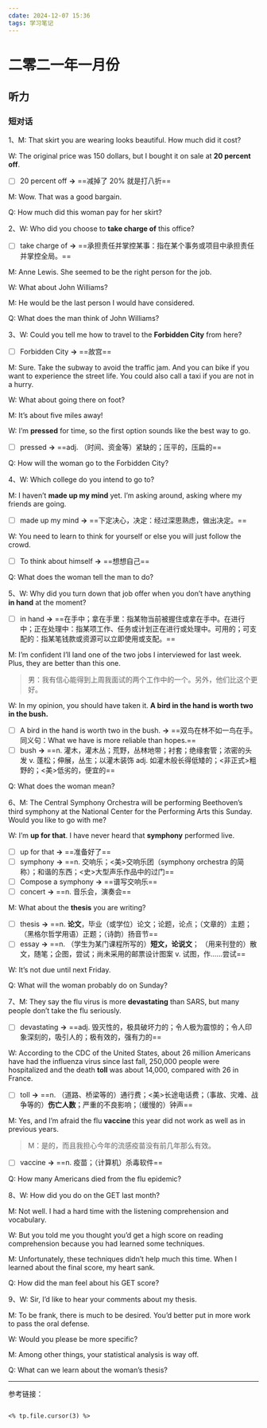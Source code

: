 ```yaml
---
cdate: 2024-12-07 15:36
tags: 学习笔记 
---
```


# 二零二一年一月份

## 听力

### 短对话

1、M: That skirt you are wearing looks beautiful. How much did it cost?  

W: The original price was 150 dollars, but I bought it on sale at **20 percent off**.  

- [ ] 20 percent off **→** ==减掉了 20% 就是打八折==

M: Wow. That was a good bargain.  

Q: How much did this woman pay for her skirt?  

2、W: Who did you choose to **take charge of** this office?  

- [ ] take charge of **→** ==承担责任并掌控某事：指在某个事务或项目中承担责任并掌控全局。==

M: Anne Lewis. She seemed to be the right person for the job.  

W: What about John Williams?  

M: He would be the last person I would have considered.  

Q: What does the man think of John Williams?  

3、W: Could you tell me how to travel to the **Forbidden City** from here?  

- [ ] Forbidden City **→** ==故宫==

M: Sure. Take the subway to avoid the traffic jam. And you can bike if you want to experience the street life. You could also call a taxi if you are not in a hurry.  

W: What about going there on foot?  

M: It’s about five miles away!  

W: I’m **pressed** for time, so the first option sounds like the best way to go.  

- [ ] pressed **→** ==adj. （时间、资金等）紧缺的；压平的，压扁的==

Q: How will the woman go to the Forbidden City?  

4、W: Which college do you intend to go to?  

M: I haven’t **made up my mind** yet. I’m asking around, asking where my friends are going.  

- [ ] made up my mind **→** ==下定决心，决定：经过深思熟虑，做出决定。==

W: You need to learn to think for yourself or else you will just follow the crowd.  

- [ ] To think about himself **→** ==想想自己==

Q: What does the woman tell the man to do?  

5、W: Why did you turn down that job offer when you don’t have anything **in hand** at the moment?  

- [ ] in hand **→** ==在手中；拿在手里：指某物当前被握住或拿在手中。在进行中；正在处理中：指某项工作、任务或计划正在进行或处理中。可用的；可支配的：指某笔钱款或资源可以立即使用或支配。==

M: I’m confident I’ll land one of the two jobs I interviewed for last week. Plus, they are better than this one.  

> 男：我有信心能得到上周我面试的两个工作中的一个。另外，他们比这个更好。

W: In my opinion, you should have taken it. **A bird in the hand is worth two in the bush.**

- [ ] A bird in the hand is worth two in the bush. **→** ==双鸟在林不如一鸟在手。同义句：What we have is more reliable than hopes.==
- [ ] bush **→** ==n. 灌木，灌木丛；荒野，丛林地带；衬套；绝缘套管；浓密的头发 v. 蓬松；伸展，丛生；以灌木装饰 adj. 如灌木般长得低矮的；<非正式>粗野的；<美>低劣的，便宜的==

Q: What does the woman mean?  

6、M: The Central Symphony Orchestra will be performing Beethoven’s third symphony at the National Center for the Performing Arts this Sunday. Would you like to go with me?  

W: I’m **up for that**. I have never heard that **symphony** performed live.  

- [ ] up for that **→** ==准备好了==
- [ ] symphony **→** ==n. 交响乐；<美>交响乐团（symphony orchestra 的简称）；和谐的东西；<史>大型声乐作品中的过门==
- [ ] Compose a symphony **→** ==谱写交响乐==
- [ ] concert **→** ==n. 音乐会，演奏会==

M: What about the **thesis** you are writing?  

- [ ] thesis **→** ==n. **论文**，毕业（或学位）论文；论题，论点；（文章的）主题；（黑格尔哲学用语）正题；（诗韵）扬音节==
- [ ] essay **→** ==n. （学生为某门课程所写的）**短文，论说文**； （用来刊登的）散文，随笔；企图，尝试；尚未采用的邮票设计图案 v. 试图，作……尝试==

W: It’s not due until next Friday.  

Q: What will the woman probably do on Sunday?  

7、M: They say the flu virus is more **devastating** than SARS, but many people don’t take the flu seriously.  

- [ ] devastating **→** ==adj. 毁灭性的，极具破坏力的；令人极为震惊的；令人印象深刻的，吸引人的；极有效的，强有力的==

W: According to the CDC of the United States, about 26 million Americans have had the influenza virus since last fall, 250,000 people were hospitalized and the death **toll** was about 14,000, compared with 26 in France.  

- [ ] toll **→** ==n. （道路、桥梁等的）通行费；<美>长途电话费；（事故、灾难、战争等的）**伤亡人数**；严重的不良影响；（缓慢的）钟声==

M: Yes, and I’m afraid the flu **vaccine** this year did not work as well as in previous years.  

> M：是的，而且我担心今年的流感疫苗没有前几年那么有效。

- [ ] vaccine **→** ==n. 疫苗；（计算机）杀毒软件==

Q: How many Americans died from the flu epidemic?  

8、W: How did you do on the GET last month?  

M: Not well. I had a hard time with the listening comprehension and vocabulary.  

W: But you told me you thought you’d get a high score on reading comprehension because you had learned some techniques.  

M: Unfortunately, these techniques didn’t help much this time. When I learned about the final score, my heart sank.  

Q: How did the man feel about his GET score?  

9、W: Sir, I’d like to hear your comments about my thesis.  

M: To be frank, there is much to be desired. You’d better put in more work to pass the oral defense.  

W: Would you please be more specific?  

M: Among other things, your statistical analysis is way off.  

Q: What can we learn about the woman’s thesis?  

---

参考链接：

```

<% tp.file.cursor(3) %>

```
